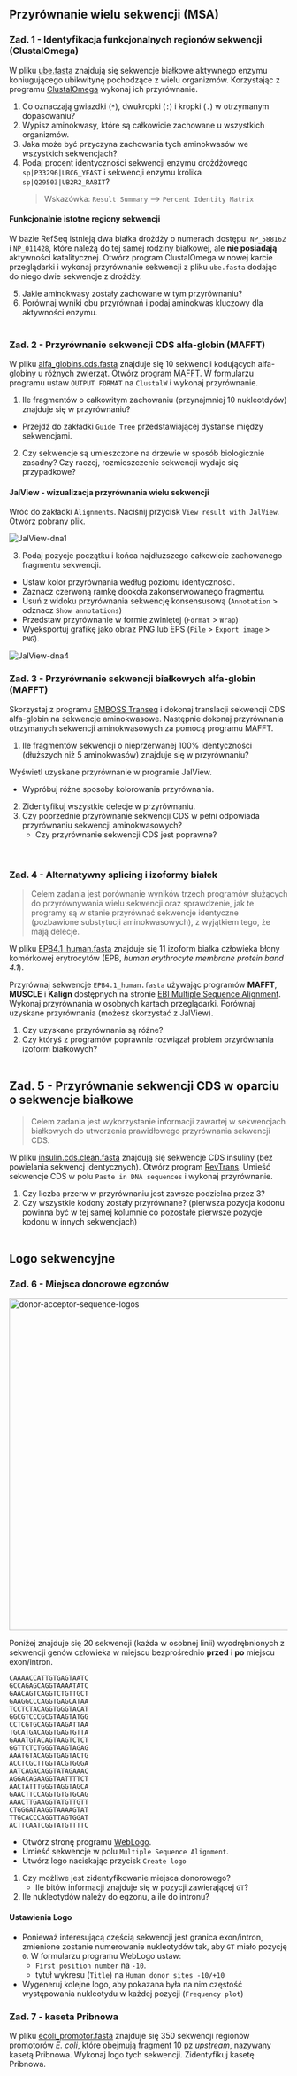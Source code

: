 ## Przyrównanie wielu sekwencji (MSA)

### Zad. 1 - Identyfikacja funkcjonalnych regionów sekwencji (ClustalOmega)
W pliku [ube.fasta](./data/ube.fasta) znajdują się sekwencje białkowe aktywnego enzymu koniugującego ubikwitynę pochodzące z wielu organizmów. Korzystając z programu [ClustalOmega](http://www.ebi.ac.uk/Tools/msa/) wykonaj ich przyrównanie.

1. Co oznaczają gwiazdki (`*`), dwukropki (`:`) i kropki (`.`) w otrzymanym dopasowaniu?
2. Wypisz aminokwasy, które są całkowicie zachowane u wszystkich organizmów.
3. Jaka może być przyczyna zachowania tych aminokwasów we wszystkich sekwencjach?
4. Podaj procent identyczności sekwencji enzymu drożdżowego `sp|P33296|UBC6_YEAST` i sekwencji enzymu królika `sp|Q29503|UB2R2_RABIT`?
   > Wskazówka: `Result Summary` –> `Percent Identity Matrix`

#### Funkcjonalnie istotne regiony sekwencji

W bazie RefSeq istnieją dwa białka drożdży o numerach dostępu: `NP_588162` i `NP_011428`, które należą do tej samej rodziny białkowej, ale **nie posiadają** aktywności katalitycznej. Otwórz program ClustalOmega w nowej karcie przeglądarki i wykonaj przyrównanie sekwencji z pliku `ube.fasta` dodając do niego dwie sekwencje z drożdży.

5. Jakie aminokwasy zostały zachowane w tym przyrównaniu?
6. Porównaj wyniki obu przyrównań i podaj aminokwas kluczowy dla aktywności enzymu.
<br/><br/>

### Zad. 2 - Przyrównanie sekwencji CDS alfa-globin (MAFFT)
W pliku [alfa_globins.cds.fasta](./data/alpha_globins.cds.fasta) znajduje się 10 sekwencji kodujących alfa-globiny u różnych zwierząt. Otwórz program [MAFFT](http://www.ebi.ac.uk/Tools/msa/). W formularzu programu ustaw `OUTPUT FORMAT` na `ClustalW` i wykonaj przyrównanie.

1. Ile fragmentów o całkowitym zachowaniu (przynajmniej 10 nukleotdyów) znajduje się w przyrównaniu?

* Przejdź do zakładki `Guide Tree` przedstawiającej dystanse między sekwencjami. 

2. Czy sekwencje są umieszczone na drzewie w sposób biologicznie zasadny? Czy raczej, rozmieszczenie sekwencji wydaje się przypadkowe?

#### JalView - wizualizacja przyrównania wielu sekwencji
Wróć do zakładki `Alignments`. Naciśnij przycisk `View result with JalView`. Otwórz pobrany plik.

<img src="./images/JalView-dna1.png" alt="JalView-dna1">

3. Podaj pozycje początku i końca najdłuższego całkowicie zachowanego fragmentu sekwencji.

* Ustaw kolor przyrównania według poziomu identyczności.
* Zaznacz czerwoną ramkę dookoła zakonserwowanego fragmentu.
* Usuń z widoku przyrównania sekwencję konsensusową (`Annotation` > odznacz `Show annotations`)
* Przedstaw przyrównanie w formie zwiniętej (`Format` > `Wrap`)
* Wyeksportuj grafikę jako obraz PNG lub EPS (`File` > `Export image` > `PNG`).

<img src="./images/JalView-dna4.png" alt="JalView-dna4">
<br/>

### Zad. 3 - Przyrównanie sekwencji białkowych alfa-globin (MAFFT)
Skorzystaj z programu [EMBOSS Transeq](https://www.ebi.ac.uk/Tools/st/emboss_transeq/) i dokonaj translacji sekwencji CDS alfa-globin na sekwencje aminokwasowe. Następnie dokonaj przyrównania otrzymanych sekwencji aminokwasowych za pomocą programu MAFFT.

1. Ile fragmentów sekwencji o nieprzerwanej 100% identyczności (dłuższych niż 5 aminokwasów) znajduje się w przyrównaniu?

Wyświetl uzyskane przyrównanie w programie JalView.
* Wypróbuj różne sposoby kolorowania przyrównania.

2. Zidentyfikuj wszystkie delecje w przyrównaniu.
3. Czy poprzednie przyrównanie sekwencji CDS w pełni odpowiada przyrównaniu sekwencji aminokwasowych?
   * Czy przyrównanie sekwencji CDS jest poprawne?

<br/>

### Zad. 4 - Alternatywny splicing i izoformy białek
> Celem zadania jest porównanie wyników trzech programów służących do przyrównywania wielu sekwencji oraz sprawdzenie, jak te programy są w stanie przyrównać sekwencje identyczne (pozbawione substytucji aminokwasowych), z wyjątkiem tego, że mają delecje.

W pliku [EPB4.1_human.fasta](./data/EPB4.1_human.fasta) znajduje się 11 izoform białka człowieka 
błony komórkowej erytrocytów (EPB, *human erythrocyte membrane protein band 4.1*).

Przyrównaj sekwencje `EPB4.1_human.fasta` używając programów **MAFFT**, **MUSCLE** i **Kalign** dostępnych na stronie [EBI Multiple Sequence Alignment](https://www.ebi.ac.uk/Tools/msa/). Wykonaj przyrównania w osobnych kartach przeglądarki. Porównaj uzyskane przyrównania (możesz skorzystać z JalView).

1. Czy uzyskane przyrównania są różne?
2. Czy któryś z programów poprawnie rozwiązał problem przyrównania izoform białkowych?
<br/><br/>

## Zad. 5 - Przyrównanie sekwencji CDS w oparciu o sekwencje białkowe
> Celem zadania jest wykorzystanie informacji zawartej w sekwencjach białkowych do utworzenia prawidłowego przyrównania sekwencji CDS.

W pliku [insulin.cds.clean.fasta](./data/insulin.cds.clean.fasta) znajdują się sekwencje CDS insuliny (bez powielania sekwencj identycznych). Otwórz program [RevTrans](http://www.cbs.dtu.dk/services/RevTrans-2.0/web/). Umieść sekwencje CDS w polu `Paste in DNA sequences` i wykonaj przyrównanie.

1. Czy liczba przerw w przyrównaniu jest zawsze podzielna przez 3?
2. Czy wszystkie kodony zostały przyrównane? (pierwsza pozycja kodonu powinna być w tej samej kolumnie co pozostałe pierwsze pozycje kodonu w innych sekwencjach)
<br/><br/>

## Logo sekwencyjne

### Zad. 6 - Miejsca donorowe egzonów
<img src="./images/donor-acceptor-sequence-logos.png" alt="donor-acceptor-sequence-logos" width="600px">

Poniżej znajduje się 20 sekwencji (każda w osobnej linii) wyodrębnionych z sekwencji genów człowieka w miejscu bezprośrednio **przed** i **po** miejscu exon/intron.

```
CAAAACCATTGTGAGTAATC
GCCAGAGCAGGTAAAATATC
GAACAGTCAGGTCTGTTGCT
GAAGGCCCAGGTGAGCATAA
TCCTCTACAGGTGGGTACAT
GGCGTCCCGCGTAAGTATGG
CCTCGTGCAGGTAAGATTAA
TGCATGACAGGTGAGTGTTA
GAAATGTACAGTAAGTCTCT
GGTTCTCTGGGTAAGTAGAG
AAATGTACAGGTGAGTACTG
ACCTCGCTTGGTACGTGGGA
AATCAGACAGGTATAGAAAC
AGGACAGAAGGTAATTTTCT
AACTATTTGGGTAGGTAGCA
GAACTTCCAGGTGTGTGCAG
AAACTTGAAGGTATGTTGTT
CTGGGATAAGGTAAAAGTAT
TTGCACCCAGGTTAGTGGAT
ACTTCAATCGGTATGTTTTC
```

* Otwórz stronę programu [WebLogo](http://weblogo.berkeley.edu/logo.cgi).
* Umieść sekwencje w polu `Multiple Sequence Alignment`.
* Utwórz logo naciskając przycisk `Create logo`

1. Czy możliwe jest zidentyfikowanie miejsca donorowego?
   * Ile bitów informacji znajduje się w pozycji zawierającej `GT`?
2. Ile nukleotydów należy do egzonu, a ile do intronu?

#### Ustawienia Logo
* Ponieważ interesującą częścią sekwencji jest granica exon/intron, zmienione zostanie numerowanie nukleotydów tak, aby `GT` miało pozycję `0`. 
  W formularzu programu WebLogo ustaw:
  - `First position number` na `-10`. 
  - tytuł wykresu (`Title`) na `Human donor sites -10/+10`
* Wygeneruj kolejne logo, aby pokazana była na nim częstość występowania nukleotydu w każdej pozycji (`Frequency plot`)


### Zad. 7 - kaseta Pribnowa
W pliku [ecoli_promotor.fasta](./data/ecoli_promotor.fasta) znajduje się 350 sekwencji regionów promotorów *E. coli*, które obejmują fragment 10 pz *upstream*, nazywany kasetą Pribnowa. Wykonaj logo tych sekwencji. Zidentyfikuj kasetę Pribnowa.